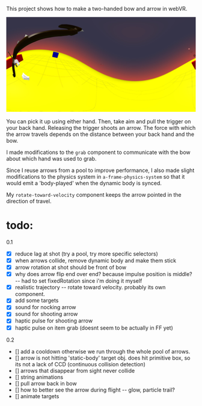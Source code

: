 This project shows how to make a two-handed bow and arrow in webVR.

![Alt text](captures/360_a.jpg?raw=true "Early Tests")

You can pick it up using either hand.  Then, take aim and pull the trigger on your back hand.  Releasing the trigger shoots an arrow.  The force with which the arrow travels depends on the distance between your back hand and the bow.

I made modifications to the ```grab``` component to communicate with the bow about which hand was used to grab.  

Since I reuse arrows from a pool to improve performance, I also made slight modifications to the physics system in ```a-frame-physics-system``` so that it would emit a 'body-played' when the dynamic body is synced.

My ```rotate-toward-velocity``` component keeps the arrow pointed in the direction of travel.

# todo:

0.1
- [x] reduce lag at shot (try a pool, try more specific selectors)
- [x] when arrows collide, remove dynamic body and make them stick
- [x] arrow rotation at shot should be front of bow
- [x] why does arrow flip end over end?  because impulse position is middle? -- had to set fixedRotation since i'm doing it myself
- [x] realistic trajectory -- rotate toward velocity. probably its own component. 
- [x] add some targets
- [x] sound for nocking arrow
- [x] sound for shooting arrow
- [x] haptic pulse for shooting arrow
- [x] haptic pulse on item grab (doesnt seem to be actually in FF yet)

0.2
- [] add a cooldown otherwise we run through the whole pool of arrows.
- [] arrow is not hitting 'static-body' target obj.  does hit primitive box, so its not a lack of CCD (continuous collision detection)
- [] arrows that disappear from sight never collide
- [] string animations
- [] pull arrow back in bow
- [] how to better see the arrow during flight -- glow, particle trail?
- [] animate targets
